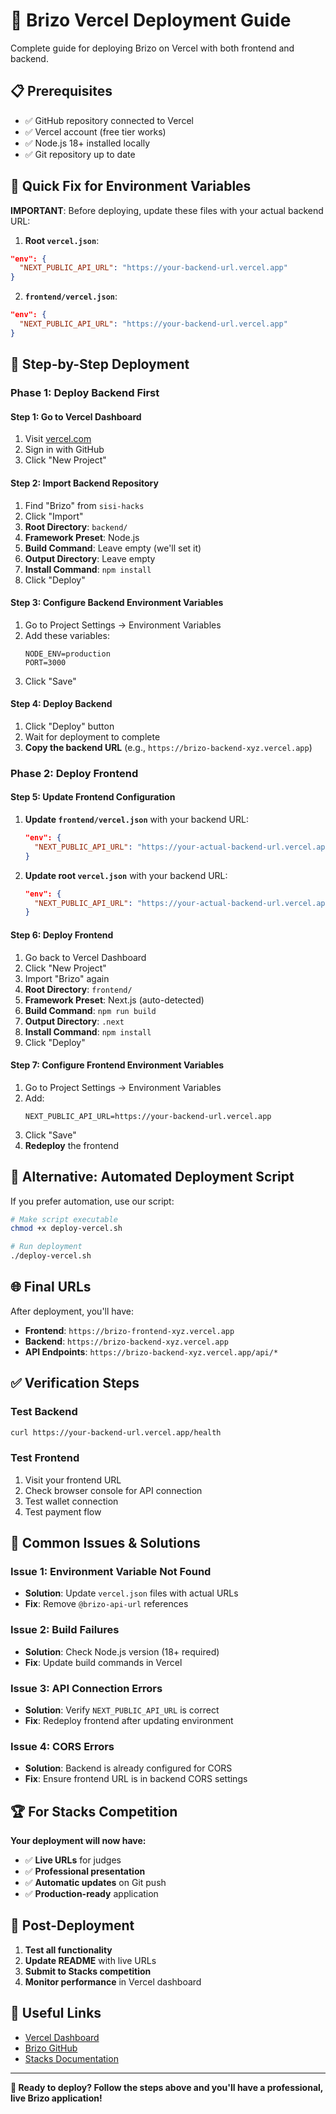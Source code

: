# 🚀 Brizo Vercel Deployment Guide

Complete guide for deploying Brizo on Vercel with both frontend and backend.

## 📋 Prerequisites

- ✅ GitHub repository connected to Vercel
- ✅ Vercel account (free tier works)
- ✅ Node.js 18+ installed locally
- ✅ Git repository up to date

## 🔧 Quick Fix for Environment Variables

**IMPORTANT**: Before deploying, update these files with your actual backend URL:

1. **Root `vercel.json`**:
```json
"env": {
  "NEXT_PUBLIC_API_URL": "https://your-backend-url.vercel.app"
}
```

2. **`frontend/vercel.json`**:
```json
"env": {
  "NEXT_PUBLIC_API_URL": "https://your-backend-url.vercel.app"
}
```

## 🚀 Step-by-Step Deployment

### **Phase 1: Deploy Backend First**

#### **Step 1: Go to Vercel Dashboard**
1. Visit [vercel.com](https://vercel.com)
2. Sign in with GitHub
3. Click "New Project"

#### **Step 2: Import Backend Repository**
1. Find "Brizo" from `sisi-hacks`
2. Click "Import"
3. **Root Directory**: `backend/`
4. **Framework Preset**: Node.js
5. **Build Command**: Leave empty (we'll set it)
6. **Output Directory**: Leave empty
7. **Install Command**: `npm install`
8. Click "Deploy"

#### **Step 3: Configure Backend Environment Variables**
1. Go to Project Settings → Environment Variables
2. Add these variables:
   ```
   NODE_ENV=production
   PORT=3000
   ```
3. Click "Save"

#### **Step 4: Deploy Backend**
1. Click "Deploy" button
2. Wait for deployment to complete
3. **Copy the backend URL** (e.g., `https://brizo-backend-xyz.vercel.app`)

### **Phase 2: Deploy Frontend**

#### **Step 5: Update Frontend Configuration**
1. **Update `frontend/vercel.json`** with your backend URL:
   ```json
   "env": {
     "NEXT_PUBLIC_API_URL": "https://your-actual-backend-url.vercel.app"
   }
   ```

2. **Update root `vercel.json`** with your backend URL:
   ```json
   "env": {
     "NEXT_PUBLIC_API_URL": "https://your-actual-backend-url.vercel.app"
   }
   ```

#### **Step 6: Deploy Frontend**
1. Go back to Vercel Dashboard
2. Click "New Project"
3. Import "Brizo" again
4. **Root Directory**: `frontend/`
5. **Framework Preset**: Next.js (auto-detected)
6. **Build Command**: `npm run build`
7. **Output Directory**: `.next`
8. **Install Command**: `npm install`
9. Click "Deploy"

#### **Step 7: Configure Frontend Environment Variables**
1. Go to Project Settings → Environment Variables
2. Add:
   ```
   NEXT_PUBLIC_API_URL=https://your-backend-url.vercel.app
   ```
3. Click "Save"
4. **Redeploy** the frontend

## 🔄 Alternative: Automated Deployment Script

If you prefer automation, use our script:

```bash
# Make script executable
chmod +x deploy-vercel.sh

# Run deployment
./deploy-vercel.sh
```

## 🌐 Final URLs

After deployment, you'll have:

- **Frontend**: `https://brizo-frontend-xyz.vercel.app`
- **Backend**: `https://brizo-backend-xyz.vercel.app`
- **API Endpoints**: `https://brizo-backend-xyz.vercel.app/api/*`

## ✅ Verification Steps

### **Test Backend**
```bash
curl https://your-backend-url.vercel.app/health
```

### **Test Frontend**
1. Visit your frontend URL
2. Check browser console for API connection
3. Test wallet connection
4. Test payment flow

## 🚨 Common Issues & Solutions

### **Issue 1: Environment Variable Not Found**
- **Solution**: Update `vercel.json` files with actual URLs
- **Fix**: Remove `@brizo-api-url` references

### **Issue 2: Build Failures**
- **Solution**: Check Node.js version (18+ required)
- **Fix**: Update build commands in Vercel

### **Issue 3: API Connection Errors**
- **Solution**: Verify `NEXT_PUBLIC_API_URL` is correct
- **Fix**: Redeploy frontend after updating environment

### **Issue 4: CORS Errors**
- **Solution**: Backend is already configured for CORS
- **Fix**: Ensure frontend URL is in backend CORS settings

## 🏆 For Stacks Competition

**Your deployment will now have:**
- ✅ **Live URLs** for judges
- ✅ **Professional presentation**
- ✅ **Automatic updates** on Git push
- ✅ **Production-ready** application

## 📱 Post-Deployment

1. **Test all functionality**
2. **Update README** with live URLs
3. **Submit to Stacks competition**
4. **Monitor performance** in Vercel dashboard

## 🔗 Useful Links

- [Vercel Dashboard](https://vercel.com/dashboard)
- [Brizo GitHub](https://github.com/sisi-hacks/Brizo)
- [Stacks Documentation](https://docs.stacks.co/)

---

**🎯 Ready to deploy? Follow the steps above and you'll have a professional, live Brizo application!**
